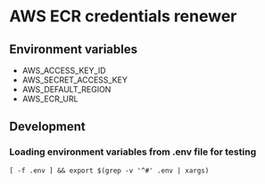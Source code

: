 # AWS ECR credentials renewer

## Environment variables

- AWS_ACCESS_KEY_ID
- AWS_SECRET_ACCESS_KEY
- AWS_DEFAULT_REGION
- AWS_ECR_URL

## Development

### Loading environment variables from .env file for testing

```
[ -f .env ] && export $(grep -v '^#' .env | xargs)
```
